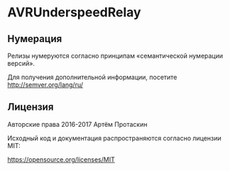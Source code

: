 ﻿# AVRUnderspeedRelay

## Нумерация

Релизы нумеруются согласно принципам «семантической нумерации версий».

Для получения дополнительной информации, посетите http://semver.org/lang/ru/

## Лицензия

Авторские права 2016-2017 Артём Протаскин

Исходный код и документация распространяются согласно лицензии MIT:

https://opensource.org/licenses/MIT
